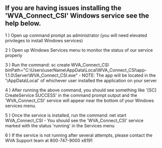 ﻿


If you are having issues installing the 'WVA_Connect_CSI' Windows service see the help below.
---------------------------------------------------------------------------------------------------------------------------

1 ) Open up command prompt as administrator (you will need elevated privileges to install Windows services)

2 ) Open up Windows Services menu to monitor the status of our service properly

3 ) Run the command: sc create WVA_Connect_CSI binPath="C:\Users\userName\AppData\Local\WVA_Connect_CSI\app-1.1.0\Server\WVA_Connect_CSI.exe"
	- NOTE: The app will be located in the '\AppData\Local\' of whichever user installed the application on your server

4 ) After running the above command, you should see something like '[SC] CreateService SUCCESS' in the command prompt output
	and the 'WVA_Connect_CSI' service will appear near the bottom of your Windows services menu.

5 ) Once the service is installed, run the command: net start WVA_Connect_CSI
	- You should see the 'WVA_Connect_CSI' service marked with the status 'running' in the Services menu 
	
6 ) If the service is not running after several attempts, please contact the WVA Support team at 800-747-9000 x8191


